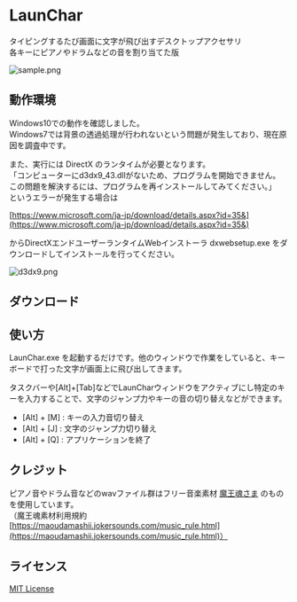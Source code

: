# LaunChar
タイピングするたび画面に文字が飛び出すデスクトップアクセサリ  
各キーにピアノやドラムなどの音を割り当てた版  

![sample.png](https://sites.google.com/site/fileupupup/cabinet/launchar_sample.png)

## 動作環境
Windows10での動作を確認しました。  
Windows7では背景の透過処理が行われないという問題が発生しており、現在原因を調査中です。  

また、実行には DirectX のランタイムが必要となります。  
「コンピューターにd3dx9_43.dllがないため、プログラムを開始できません。  
この問題を解決するには、プログラムを再インストールしてみてください。」  
というエラーが発生する場合は  

[https://www.microsoft.com/ja-jp/download/details.aspx?id=35&](https://www.microsoft.com/ja-jp/download/details.aspx?id=35&)  

からDirectXエンドユーザーランタイムWebインストーラ dxwebsetup.exe をダウンロードしてインストールを行ってください。

![d3dx9.png](https://sites.google.com/site/fileupupup/cabinet/d3dx9_43dll.png)

## ダウンロード

## 使い方

LaunChar.exe を起動するだけです。他のウィンドウで作業をしていると、キーボードで打った文字が画面上に飛び出してきます。  

タスクバーや[Alt]+[Tab]などでLaunCharウィンドウをアクティブにし特定のキーを入力することで、文字のジャンプ力やキーの音の切り替えなどができます。

* [Alt] + [M] : キーの入力音切り替え  
* [Alt] + [J] : 文字のジャンプ力切り替え  
* [Alt] + [Q] : アプリケーションを終了  

## クレジット

ピアノ音やドラム音などのwavファイル群はフリー音楽素材 [魔王魂さま](http://maoudamashii.jokersounds.com) のものを使用しています。  
（魔王魂素材利用規約 [https://maoudamashii.jokersounds.com/music_rule.html](https://maoudamashii.jokersounds.com/music_rule.html)）  

## ライセンス

[MIT License](https://opensource.org/licenses/MIT)
